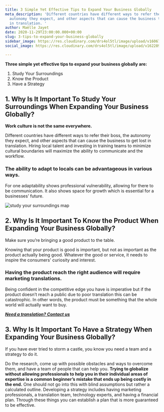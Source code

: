 ```yaml
---
title: 3 Simple Yet Effective Tips to Expand Your Business Globally
meta_description: 'Different countries have different ways to refer their boss, the
  autonomy they expect, and other aspects that can cause the business to get lost
  in translation. '
author: Maëlle Jayet
date: 2020-11-29T23:00:00.000+00:00
slug: 3-tips-to-expand-your-business-globally
sidebar_image: https://res.cloudinary.com/drs4ol5tl/image/upload/v1606773088/Pinterest-01_n2dhgj.png
social_image: https://res.cloudinary.com/drs4ol5tl/image/upload/v1622897871/Photos/Covers/city-lights-night-time.jpg

---
```

**Three simple yet effective tips to expand your business globally are:**

1. Study Your Surroundings
2. Know the Product
3. Have a Strategy

## 1. Why Is It Important To Study Your Surroundings When Expanding Your Business Globally?

**Work culture is not the same everywhere.**

Different countries have different ways to refer their boss, the autonomy they expect, and other aspects that can cause the business to get lost in translation. Hiring local talent and investing in training teams to minimize cultural boundaries will maximize the ability to communicate and the workflow. 

### The ability to adapt to locals can be advantageous in various ways. 

For one adaptability shows professional vulnerability, allowing for there to be communication. It also shows space for growth which is essential for a businesses’ future.

![study your surroundings map](https://res.cloudinary.com/drs4ol5tl/image/upload/v1622916815/Photos/geographic-research.jpg "study your surroundings map")

## 2. Why Is It Important To Know the Product When Expanding Your Business Globally?

Make sure you’re bringing a good product to the table.

Knowing that your product is good is important, but not as important as the product actually being good. Whatever the good or service, it needs to inspire the consumers' curiosity and interest. 

### Having the product reach the right audience will require marketing translations. 

Being confident in the competitive edge you have is imperative but if the product doesn’t reach a public due to poor translation this can be catastrophic. In other words, the product must be something that the whole world will actually want to buy.

[**_Need a translation? Contact us_**](https://paladria.com/en/contact/)

## 3. Why Is It Important To Have a Strategy When Expanding Your Business Globally?

If you have ever tried to storm a castle, you know you need a team and a strategy to do it.

Do the research, come up with possible obstacles and ways to overcome them, and have a team of people that can help you. **Trying to globalize without allowing professionals to help you in their individual areas of expertise is a common beginner’s mistake that ends up being costly in the end.** One should not go into this with blind assumptions but rather a calculated outline. Developing a strategy includes having marketing professionals, a translation team, technology experts, and having a financial plan. Through these things you can establish a plan that is more guaranteed to be effective.